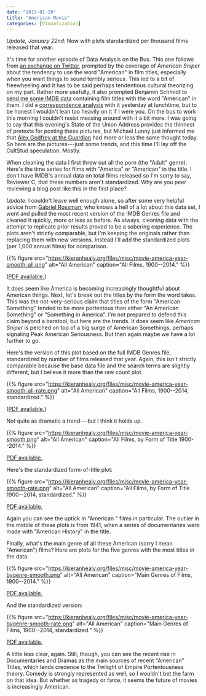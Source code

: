 ```yaml
---
date: "2015-01-20"
title: "American Movie"
categories: [Visualization]
---
```


*Update, January 22nd:* Now with plots standardized per thousand films released that year.

It's time for another episode of Data Analysis on the Bus. This one follows from [an exchange on Twitter](https://twitter.com/kjhealy/status/557197197004271616), prompted by the coverage of *American Sniper* about the tendency to use the word "American" in film titles, especially when you want things to sound terribly serious. This led to a bit of freewheeling and it has to be said perhaps tendentious cultural theorizing on my part. Rather more usefully, it also prompted Benjamin Schmidt to [send me some IMDB data](https://twitter.com/kjhealy/status/557216536633835521) containing film titles with the word "American" in them. I did a [correspondence analysis](https://twitter.com/kjhealy/status/557232380487155712) with it yesterday at lunchtime, but to be honest I wouldn't lean too heavily on it if I were you. On the bus to work this morning I couldn't resist messing around with it a bit more. I was going to say that this evening's State of the Union Address provides the thinnest of pretexts for posting these pictures, but Michael Lunny just informed me that [Alex Godfrey at the Guardian](http://www.theguardian.com/film/shortcuts/2015/jan/20/beauty-pie-and-sniper-why-hollywood-loves-making-things-american) had more or less the same thought today. So here are the pictures---just some trends, and this time I'll lay off the CultStud speculation. Mostly.

When cleaning the data I first threw out all the porn (the "Adult" genre). Here's the time series for films with "America" or "American" in the title. I don't have IMDB's annual data on total films released so I'm sorry to say, Reviewer C, that these numbers aren't standardized. Why are you peer reviewing a blog post like this in the first place?

*Update:* I couldn't leave well enough alone, so after some very helpful advice from [Gabriel Rossman](http://www.sociology.ucla.edu/faculty/gabriel-rossman), who knows a hell of a lot about this data set, I went and pulled the most recent version of the IMDB Genres file and cleaned it quickly, more or less as before. As always, cleaning data with the attempt to replicate prior results proved to be a sobering experience. The plots aren't strictly comparable, but I'm keeping the originals rather than replacing them with new versions. Instead I'll add the standardized plots (per 1,000 annual films) for comparison.

{{% figure src="https://kieranhealy.org/files/misc/movie-america-year-smooth-all.png" alt="All American" caption="All Films, 1900--2014." %}}

([PDF available.](http://kieranhealy.org/files/misc/movie-america-year-smooth-all.pdf))

It does seem like America is becoming increasingly thoughtful about American things. Next, let's break out the titles by the form the word takes. This was the not-very-serious claim that titles of the form "American Something" tended to be more portentous than either "An American Something" or "Something in America". I'm not prepared to defend this claim beyond a barstool, but here are the trends. It does seem like *American Sniper* is perched on top of a big surge of American Somethings, perhaps signaling Peak American Seriousness. But then again maybe we have a lot further to go.

Here's the version of this plot based on the full IMDB Genres file, standardized by number of films released that year. Again, this isn't strictly comparable because the base data file and the search terms are slightly different, but I believe it more than the raw count plot.

{{% figure src="https://kieranhealy.org/files/misc/movie-america-year-smooth-all-rate.png" alt="All American" caption="All Films, 1900--2014, standardized." %}}

([PDF available.](http://kieranhealy.org/files/misc/movie-america-year-smooth-all-rate.pdf))

Not quite as dramatic a trend---but I think it holds up.


{{% figure src="https://kieranhealy.org/files/misc/movie-america-year-smooth.png" alt="All American" caption="All Films, by Form of Title 1900--2014." %}}

[PDF available.](http://kieranhealy.org/files/misc/movie-america-year-smooth.pdf)

Here's the standardized form-of-title plot:

{{% figure src="https://kieranhealy.org/files/misc/movie-america-year-smooth-rate.png" alt="All American" caption="All Films, by Form of Title 1900--2014, standardized." %}}

[PDF available.](http://kieranhealy.org/files/misc/movie-america-year-smooth-rate.pdf)

Again you can see the uptick in "American <Something>" films in particular. The outlier in the middle of these plots is from 1941, when a series of documentaries were made with "American History" in the title.

Finally, what's the main genre of all these American (sorry I mean "American") films? Here are plots for the five genres with the most titles in the data:

{{% figure src="https://kieranhealy.org/files/misc/movie-america-year-bygenre-smooth.png" alt="All American" caption="Main Genres of Films, 1900--2014." %}}

[PDF available.](http://kieranhealy.org/files/misc/movie-america-year-bygenre-smooth.pdf)

And the standardized version:

{{% figure src="https://kieranhealy.org/files/misc/movie-america-year-bygenre-smooth-rate.png" alt="All American" caption="Main Genres of Films, 1900--2014, standardized." %}}

[PDF available.](http://kieranhealy.org/files/misc/movie-america-year-bygenre-smooth-rate.pdf)

A little less clear, again. Still, though, you can see the recent rise in Documentaries and Dramas as the main sources of recent "American" Titles, which lends credence to the Twilight of Empire Portentousness theory. Comedy is strongly represented as well, so I wouldn't bet the farm on that idea. But whether as tragedy or farce, it seems the future of movies is increasingly American.

